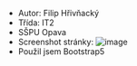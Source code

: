 
* Autor: Filip Hřivňacký
* Třída: IT2
* SŠPU Opava
* Screenshot stránky:
![image](https://github.com/FilipStyno/spanek_anketa/assets/118018400/ec4cc6c0-4323-4376-a670-6be7331f0e5c)
* Použil jsem Bootstrap5


